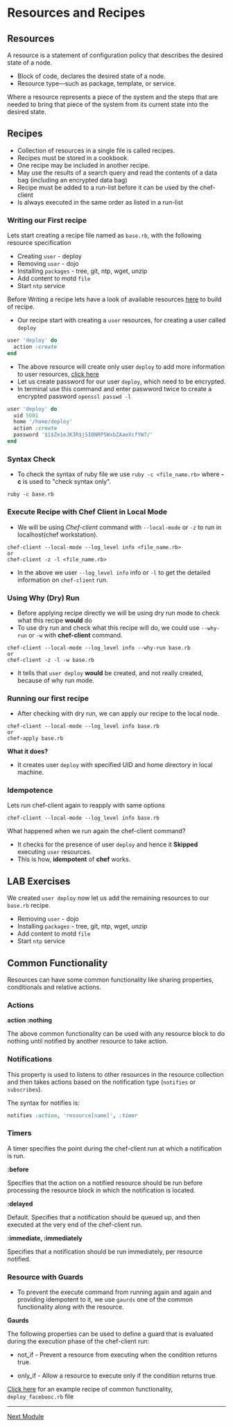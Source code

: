 # Resources and Recipes

## Resources

A resource is a statement of configuration policy that describes the desired state of a node.

* Block of code, declares the desired state of a node.
* Resource type—such as package, template, or service.

Where a resource represents a piece of the system and the steps that are needed to bring that piece of the system from its current state into the desired state.

## Recipes

* Collection of resources in a single file is called recipes.
* Recipes must be stored in a cookbook.
* One recipe may be included in another recipe.
* May use the results of a search query and read the contents of a data bag (including an encrypted data bag)
* Recipe must be added to a run-list before it can be used by the chef-client
* Is always executed in the same order as listed in a run-list

### Writing our First recipe

Lets start creating a recipe file named as `base.rb`, with the following resource specification
  - Creating `user` - deploy
  - Removing `user` - dojo
  - Installing `packages` - tree, git, ntp, wget, unzip
  - Add content to motd `file`
  - Start `ntp` service

Before Writing a recipe lets have a look of available resources [here](https://docs.chef.io/resource.html) to build of recipe.

- Our recipe start with creating a `user` resources, for creating a user called `deploy`

```ruby
user 'deploy' do
  action :create
end
```

- The above resource will create only user `deploy` to add more information to user resources, [click here](https://docs.chef.io/resource_user.html)
- Let us create password for our user `deploy`, which need to be encrypted.
- In terminal use this command and enter paswword twice to create a encrypted password `openssl passwd -l`

```ruby
user 'deploy' do
  uid 5001
  home '/home/deploy'
  action :create
  password '$1$Ze1eJK3R$j5I0NRP5WxbZAaeXcfYW7/'
end
```

### Syntax Check

* To check the syntax of ruby file we use `ruby -c <file_name.rb>` where **-c** is used to "check syntax only".

```console
ruby -c base.rb
```

### Execute Recipe with Chef Client in Local Mode

* We will be using _Chef-client_ command with `--local-mode` or `-z` to run in localhost(chef workstation).

```console
chef-client --local-mode --log_level info <file_name.rb>
or
chef-client -z -l <file_name.rb>
```

- In the above we user `--log_level info` info or `-l` to get the detailed information on `chef-client` run.

### Using Why (Dry) Run

* Before applying recipe directly we will be using dry run mode to check what this recipe **would** do
* To use dry run and check what this recipe will do, we could use `--why-run` or `-w` with __chef-client__ command.

```console
chef-client --local-mode --log_level info --why-run base.rb
or
chef-client -z -l -w base.rb
```

- It tells that `user deploy` **would** be created, and not really created, because of why run mode.

### Running our first recipe

* After checking with dry run, we can apply our recipe to the local node.

```console
chef-client --local-mode --log_level info base.rb
or
chef-apply base.rb
```
**What it does?**

  * It creates user `deploy` with specified UID and home directory in local machine.

### Idempotence

Lets run chef-client again to reapply with same options

```console
chef-client --local-mode --log_level info base.rb
```

What happened when we run again the chef-client command?

* It checks for the presence of user `deploy` and hence it **Skipped** executing `user` resources.
* This is how, **idempotent** of **chef** works.

## LAB Exercises

We created `user deploy` now let us add the remaining resources to our `base.rb` recipe.
  - Removing `user` - dojo
  - Installing `packages` - tree, git, ntp, wget, unzip
  - Add content to motd `file`
  - Start `ntp` service

## Common Functionality

Resources can have some common functionality like sharing properties, conditionals and relative actions.

### Actions

**action :nothing**

The above common functionality can be used with any resource block to do nothing until notified by another resource to take action.

### Notifications

This property is used to listens to other resources in the resource collection and then takes actions based on the notification type (`notifies` or `subscribes`).

The syntax for notifies is:

```ruby
notifies :action, 'resource[name]', :timer
```

### Timers

A timer specifies the point during the chef-client run at which a notification is run.

**:before**

Specifies that the action on a notified resource should be run before processing the resource block in which the notification is located.

**:delayed**

Default. Specifies that a notification should be queued up, and then executed at the very end of the chef-client run.

**:immediate, :immediately**

Specifies that a notification should be run immediately, per resource notified.

### Resource with Guards

* To prevent the execute command from running again and again and providing idempotent to it, we use `gaurds` one of the common functionality along with the resource.

**Gaurds**

The following properties can be used to define a guard that is evaluated during the execution phase of the chef-client run:

* not_if - Prevent a resource from executing when the condition returns true.

* only_if - Allow a resource to execute only if the condition returns true.


[Click here](https://gist.github.com/initcron/eff10a8e5bde59b356a485539579d634) for an example recipe of common functionality, `deploy_facebooc.rb` file

---
[Next Module](04_cookbooks.md)
